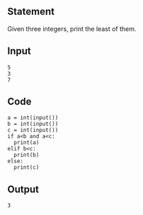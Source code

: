 ## Statement
Given three integers, print the least of them.

## Input
```
5
3
7

```

## Code
```
a = int(input())
b = int(input())
c = int(input())
if a<b and a<c:
  print(a)
elif b<c:
  print(b)
else:
  print(c)
```

## Output
```
3
```
